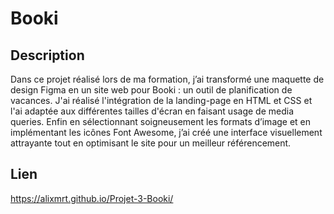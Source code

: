 # Booki
## Description
Dans ce projet réalisé lors de ma formation, j’ai transformé une maquette de design Figma en un site web pour Booki : un outil de planification de vacances. J'ai réalisé l'intégration de la landing-page en HTML et CSS et l'ai adaptée aux différentes tailles d'écran en faisant usage de media queries. Enfin en sélectionnant soigneusement les formats d’image et en implémentant les icônes Font Awesome, j’ai créé une interface visuellement attrayante tout en optimisant le site pour un meilleur référencement.
## Lien
https://alixmrt.github.io/Projet-3-Booki/




